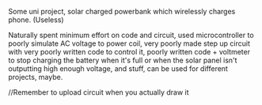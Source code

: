 Some uni project, solar charged powerbank which wirelessly charges phone. (Useless)

Naturally spent minimum effort on code and circuit, used microcontroller to poorly simulate AC voltage to power coil, very poorly made step up circuit with very poorly written code to control it, poorly written code + voltmeter to stop charging the battery when it's full or when the solar panel isn't outputting high enough voltage, and stuff, can be used for different projects, maybe.

//Remember to upload circuit when you actually draw it
